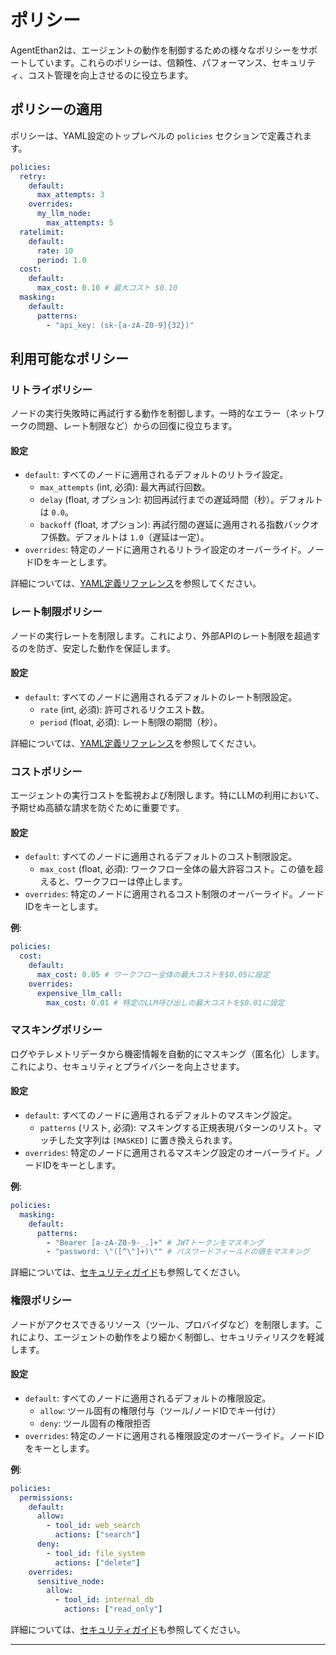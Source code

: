 # ポリシー

AgentEthan2は、エージェントの動作を制御するための様々なポリシーをサポートしています。これらのポリシーは、信頼性、パフォーマンス、セキュリティ、コスト管理を向上させるのに役立ちます。

## ポリシーの適用

ポリシーは、YAML設定のトップレベルの `policies` セクションで定義されます。

```yaml
policies:
  retry:
    default:
      max_attempts: 3
    overrides:
      my_llm_node:
        max_attempts: 5
  ratelimit:
    default:
      rate: 10
      period: 1.0
  cost:
    default:
      max_cost: 0.10 # 最大コスト $0.10
  masking:
    default:
      patterns:
        - "api_key: (sk-[a-zA-Z0-9]{32})"
```

## 利用可能なポリシー

### リトライポリシー

ノードの実行失敗時に再試行する動作を制御します。一時的なエラー（ネットワークの問題、レート制限など）からの回復に役立ちます。

#### 設定

-   `default`: すべてのノードに適用されるデフォルトのリトライ設定。
    -   `max_attempts` (int, 必須): 最大再試行回数。
    -   `delay` (float, オプション): 初回再試行までの遅延時間（秒）。デフォルトは `0.0`。
    -   `backoff` (float, オプション): 再試行間の遅延に適用される指数バックオフ係数。デフォルトは `1.0`（遅延は一定）。
-   `overrides`: 特定のノードに適用されるリトライ設定のオーバーライド。ノードIDをキーとします。

詳細については、[YAML定義リファレンス](./yaml_reference.md#retry-ポリシー)を参照してください。

### レート制限ポリシー

ノードの実行レートを制限します。これにより、外部APIのレート制限を超過するのを防ぎ、安定した動作を保証します。

#### 設定

-   `default`: すべてのノードに適用されるデフォルトのレート制限設定。
    -   `rate` (int, 必須): 許可されるリクエスト数。
    -   `period` (float, 必須): レート制限の期間（秒）。

詳細については、[YAML定義リファレンス](./yaml_reference.md#ratelimit-ポリシー)を参照してください。

### コストポリシー

エージェントの実行コストを監視および制限します。特にLLMの利用において、予期せぬ高額な請求を防ぐために重要です。

#### 設定

-   `default`: すべてのノードに適用されるデフォルトのコスト制限設定。
    -   `max_cost` (float, 必須): ワークフロー全体の最大許容コスト。この値を超えると、ワークフローは停止します。
-   `overrides`: 特定のノードに適用されるコスト制限のオーバーライド。ノードIDをキーとします。

**例**:
```yaml
policies:
  cost:
    default:
      max_cost: 0.05 # ワークフロー全体の最大コストを$0.05に設定
    overrides:
      expensive_llm_call:
        max_cost: 0.01 # 特定のLLM呼び出しの最大コストを$0.01に設定
```

### マスキングポリシー

ログやテレメトリデータから機密情報を自動的にマスキング（匿名化）します。これにより、セキュリティとプライバシーを向上させます。

#### 設定

-   `default`: すべてのノードに適用されるデフォルトのマスキング設定。
    -   `patterns` (リスト, 必須): マスキングする正規表現パターンのリスト。マッチした文字列は `[MASKED]` に置き換えられます。
-   `overrides`: 特定のノードに適用されるマスキング設定のオーバーライド。ノードIDをキーとします。

**例**:
```yaml
policies:
  masking:
    default:
      patterns:
        - "Bearer [a-zA-Z0-9-_.]+" # JWTトークンをマスキング
        - "password: \"([^\"]+)\"" # パスワードフィールドの値をマスキング
```
詳細については、[セキュリティガイド](./security.md#マスキングポリシー)も参照してください。

### 権限ポリシー

ノードがアクセスできるリソース（ツール、プロバイダなど）を制限します。これにより、エージェントの動作をより細かく制御し、セキュリティリスクを軽減します。

#### 設定

-   `default`: すべてのノードに適用されるデフォルトの権限設定。
    -   `allow`: ツール固有の権限付与（ツール/ノードIDでキー付け）
    -   `deny`: ツール固有の権限拒否
-   `overrides`: 特定のノードに適用される権限設定のオーバーライド。ノードIDをキーとします。

**例**:
```yaml
policies:
  permissions:
    default:
      allow:
        - tool_id: web_search
          actions: ["search"]
      deny:
        - tool_id: file_system
          actions: ["delete"]
    overrides:
      sensitive_node:
        allow:
          - tool_id: internal_db
            actions: ["read_only"]
```
詳細については、[セキュリティガイド](./security.md#権限ポリシー)も参照してください。

---